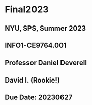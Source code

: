 # Final2023

## NYU, SPS, Summer 2023
## INFO1-CE9764.001
## Professor Daniel Deverell

## David I. (Rookie!)
## Due Date: 20230627

